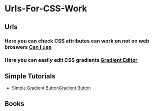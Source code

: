 # Urls-For-CSS-Work
## Urls
### Here you can check CSS attributes can work on not on web broswers [Can I use](https://caniuse.com)
### Here you can easily edit CSS gradients [Gradient Editor](http://www.colorzilla.com/gradient-editor/)
## Simple Tutorials
- Simple Gradient Button[Gradient Button](https://)
## Books
